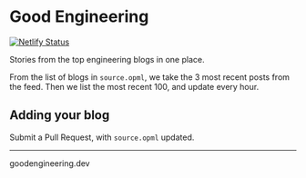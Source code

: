 # Good Engineering
[![Netlify Status](https://api.netlify.com/api/v1/badges/b5b912b4-bebe-47e8-8574-01062c796751/deploy-status)](https://app.netlify.com/sites/good-engineering/deploys)

Stories from the top engineering blogs in one place.


From the list of blogs in `source.opml`, we take the 3 most recent posts from the
feed. Then we list the most recent 100, and update every hour.


## Adding your blog

Submit a Pull Request, with `source.opml` updated.

---
goodengineering.dev